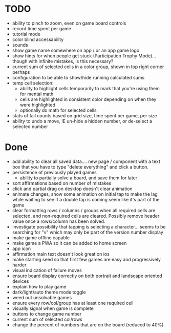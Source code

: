 # TODO

- ability to pinch to zoom, even on game board controls
- record time spent per game
- tutorial mode
- color blind accessability
- sounds
- show game name somewhere on app / or an app game logo
- show hints for when people get stuck (Participation Trophy Mode)... though with infinite mistakes, is this necessary?
- current sum of selected cells in a color group, shown in top right corner perhaps
- configuration to be able to show/hide running calculated sums
- temp cell selection:
  - ability to highlight cells temporarily to mark that you're using them for mental math
  - cells are highlighted in consistent color depending on when they were highlighted
  - optionally do math for selected cells
- stats of fail counts based on grid size, time spent per game, per size
- ability to undo a move, IE un-hide a hidden number, or de-select a selected number

# Done

- add ability to clear all saved data.... new page / component with a text box that you have to type "delete everything" and click a button. 
- persistence of previously played games
  - ability to partially solve a board, and save them for later
- sort affirmations based on number of mistakes
- click and partial drag on desktop doesn't clear animation
- animate changes, show some animation on initial tap to make the lag while waiting to see if a double tap is coming seem like it's part of the game
- clear formatting rows / columns / groups when all required cells are selected, and non-required cells are cleared. Possibly remove header value once a rows/column has been solved.
- investigate possibility that tapping is selecting a character... seems to be searching for "v" which may only be part of the version number display
- make game offline capable
- make game a PWA so it can be added to home screen
- app icon
- affirmation main text doesn't look great on ios
- make starting seed so that first few games are easy and progressively harder
- visual indication of failure moves
- ensure board display correctly on both portrait and landscape oriented devices
- explain how to play game
- dark/light/auto theme mode toggle
- weed out unsolvable games
- ensure every row/col/group has at least one required cell
- visually signal when game is complete
- buttons to change game number
- current sum of selected col/rows
- change the percent of numbers that are on the board (reduced to 40%)
